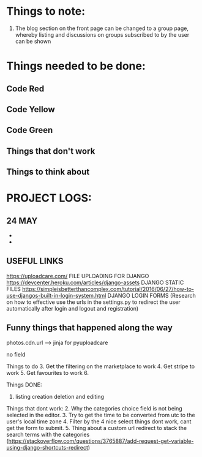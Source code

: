 # Things to note:
1. The blog section on the front page can be changed to a group page, whereby listing and discussions on groups subscribed to by the user can be shown

# Things needed to be done:

## Code Red

## Code Yellow

## Code Green

## Things that don't work


## Things to think about


# PROJECT LOGS:
## 24 MAY
- 
- 


## USEFUL LINKS
https://uploadcare.com/ FILE UPLOADING FOR DJANGO
https://devcenter.heroku.com/articles/django-assets DJANGO STATIC FILES
https://simpleisbetterthancomplex.com/tutorial/2016/06/27/how-to-use-djangos-built-in-login-system.html DJANGO LOGIN FORMS 
(Research on how to effective use the urls in the settings.py to redirect the user automatically after login and logout and registration)
## Funny things that happened along the way




photos.cdn.url --> jinja for pyuploadcare

no field


Things to do
3. Get the filtering on the marketplace to work
4. Get stripe to work
5. Get favourites to work
6. 

Things DONE:
1. listing creation deletion and editing

Things that dont work:
2. Why the categories choice field is not being selected in the editor.
3. Try to get the time to be converted from utc to the user's local time zone
4. Filter by the 4 nice select things dont work, cant get the form to submit.
5. Thing about a custom url redirect to stack the search terms with the categories (https://stackoverflow.com/questions/3765887/add-request-get-variable-using-django-shortcuts-redirect)